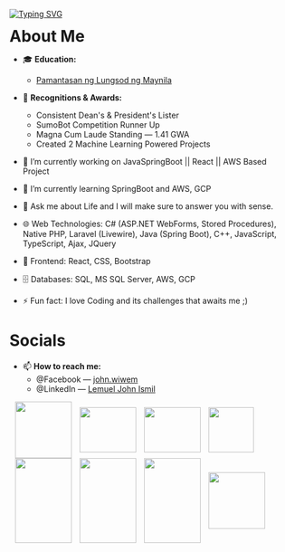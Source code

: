 [![Typing SVG](https://readme-typing-svg.demolab.com?lines=Hi+I%27m+Lem%2C+Your+Friendly+Software+Engineer!;Welcome+to+my+profile!&width=600&duration=3000&&color=FF0000)](https://git.io/typing-svg)
<div>
 <h1 style="display: inline-block; margin: 0;">About Me</h1>
</div>

- 🎓 **Education:**  
  - [Pamantasan ng Lungsod ng Maynila](https://plm.edu.ph/)  

- 📜 **Recognitions & Awards:**  
  - Consistent Dean's & President's Lister  
  - SumoBot Competition Runner Up
  - Magna Cum Laude Standing — 1.41 GWA  
  - Created 2 Machine Learning Powered Projects
 
- 🔭 I’m currently working on JavaSpringBoot || React || AWS Based Project 
- 🌱 I’m currently learning SpringBoot and AWS, GCP
- 💬 Ask me about Life and I will make sure to answer you with sense.
- 🌐 Web Technologies: C# (ASP.NET WebForms, Stored Procedures), Native PHP, Laravel (Livewire), Java (Spring Boot), C++, JavaScript, TypeScript, Ajax, JQuery
- 🎨 Frontend: React, CSS, Bootstrap
- 🗄️ Databases: SQL, MS SQL Server, AWS, GCP
- ⚡ Fun fact: I love Coding and its challenges that awaits me ;)
  
<div>
      <h1>Socials</h1>
</div>

- 📫 **How to reach me:**  
  - @Facebook — [john.wiwem](https://www.facebook.com/john.wiwem)  
  - @LinkedIn — [Lemuel John Ismil](https://www.linkedin.com/in/lemuel-john-ismil-5208ba295/)
<div>
  <img src="https://media.tenor.com/068bPMF4SYIAAAAm/pokemon-pikachu.webp" width="100" height="100" style="vertical-align: middle; margin-left: 10px;"> 
  <img src="https://media.tenor.com/1u2Ec4YuB7wAAAAm/yumereborn-eevee.webp" width="100" height="80" style="vertical-align: middle; margin-left: 10px;"> 
  <img src="https://media.tenor.com/ps8MlY9M5TIAAAAi/cute-pokemon.gif" width="100" height="80" style="vertical-align: middle; margin-left: 10px;"> 
  <img src="https://media.tenor.com/B5oRa2uSYfEAAAAi/notlikeduck-duck.gif" width="80" style="vertical-align: middle; margin-left: 10px;"> 
  <img src="https://media.tenor.com/t23gPPRJKTMAAAAi/kirby-on-a-warp-star.gif" width="100" height="150" style="vertical-align: middle; margin-left: 10px;"> 
  <img src="https://media.tenor.com/b87Ur_ijFF0AAAAm/char.webp" width="100" height="150" style="vertical-align: middle; margin-left: 10px;"> 
  <img src="https://media.tenor.com/q58cc7vZWWkAAAAm/mini-impact-miniimpact.webp" width="100" height="150" style="vertical-align: middle; margin-left: 10px;"> 
  <img src="https://media.tenor.com/C-6RwzvGNgEAAAAm/pokemon-so-hungry.webp" width="100" height="100" style="vertical-align: middle; margin-left: 10px;"> 
</div>


